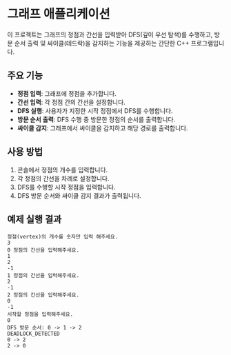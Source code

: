 # 그래프 애플리케이션

이 프로젝트는 그래프의 정점과 간선을 입력받아 DFS(깊이 우선 탐색)를 수행하고, 방문 순서 출력 및 싸이클(데드락)을 감지하는 기능을 제공하는 간단한 C++ 프로그램입니다.

## 주요 기능
- **정점 입력**: 그래프에 정점을 추가합니다.
- **간선 입력**: 각 정점 간의 간선을 설정합니다.
- **DFS 실행**: 사용자가 지정한 시작 정점에서 DFS를 수행합니다.
- **방문 순서 출력**: DFS 수행 중 방문한 정점의 순서를 출력합니다.
- **싸이클 감지**: 그래프에서 싸이클을 감지하고 해당 경로를 출력합니다.

## 사용 방법
1. 콘솔에서 정점의 개수를 입력합니다.
2. 각 정점의 간선을 차례로 설정합니다.
3. DFS를 수행할 시작 정점을 입력합니다.
4. DFS 방문 순서와 싸이클 감지 결과가 출력됩니다.

## 예제 실행 결과
```plaintext
정점(vertex)의 개수를 숫자만 입력 해주세요.
3
0 정점의 간선을 입력해주세요.
1
2
-1
1 정점의 간선을 입력해주세요.
2
-1
2 정점의 간선을 입력해주세요.
0
-1
시작할 정점을 입력해주세요.
0
DFS 방문 순서: 0 -> 1 -> 2
DEADLOCK_DETECTED
0 -> 2
2 -> 0

